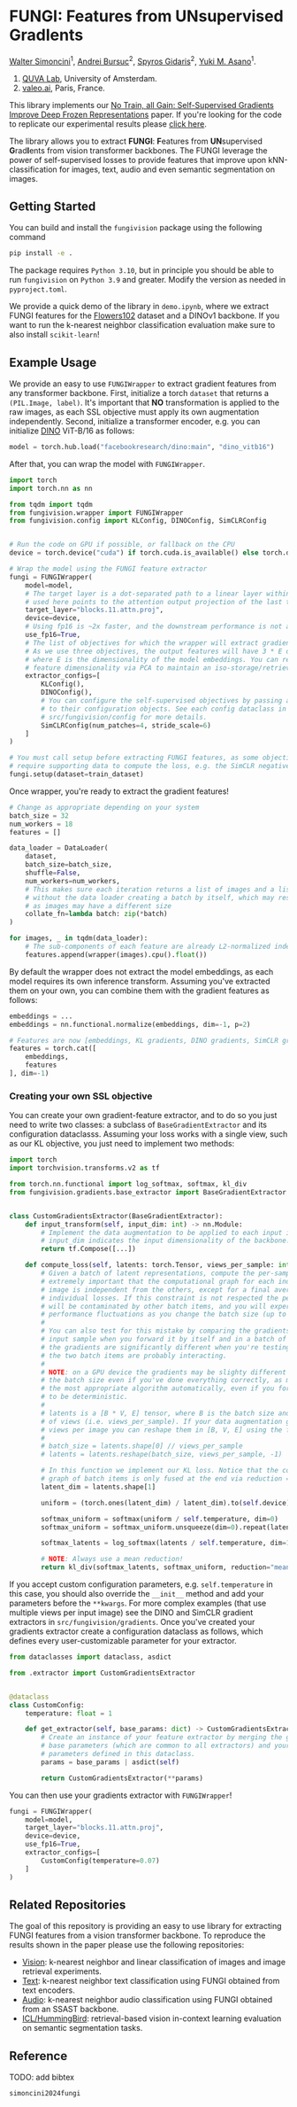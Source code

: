 # **FUNGI**: **F**eatures from **UN**supervised **G**rad**I**ents

[Walter Simoncini](https://walter.ashita.nl/)<sup>1</sup>, [Andrei Bursuc](https://abursuc.github.io/)<sup>2</sup>, [Spyros Gidaris](https://scholar.google.fr/citations?user=7atfg7EAAAAJ&hl=en)<sup>2</sup>, [Yuki M. Asano](https://yukimasano.github.io/)<sup>1</sup>.

1. [QUVA Lab](https://ivi.fnwi.uva.nl/quva/), University of Amsterdam.
2. [valeo.ai](https://www.valeo.com/en/valeo-ai/), Paris, France.

This library implements our [No Train, all Gain: Self-Supervised Gradients Improve Deep Frozen Representations](https://fungi.ashita.nl/) paper. If you're looking for the code to replicate our experimental results please [click here](https://github.com/WalterSimoncini/no-train-all-gain).

The library allows you to extract **FUNGI**: **F**eatures from **UN**supervised **G**rad**I**ents from vision transformer backbones.
The FUNGI leverage the power of self-supervised losses to provide features that improve upon kNN-classification for images, text, audio and even semantic segmentation on images.

## Getting Started

You can build and install the `fungivision` package using the following command

```sh
pip install -e .
```

The package requires `Python 3.10`, but in principle you should be able to run `fungivision` on `Python 3.9` and greater. Modify the version as needed in `pyproject.toml`.

We provide a quick demo of the library in `demo.ipynb`, where we extract FUNGI features for the [Flowers102](https://www.robots.ox.ac.uk/~vgg/data/flowers/102/) dataset and a DINOv1 backbone. If you want to run the k-nearest neighbor classification evaluation make sure to also install `scikit-learn`!

## Example Usage

We provide an easy to use `FUNGIWrapper` to extract gradient features from any transformer backbone. First, initialize a torch `dataset` that returns a `(PIL.Image, label)`. It's important that **NO** transformation is applied to the raw images, as each SSL objective must apply its own augmentation independently. Second, initialize a transformer encoder, e.g. you can initialize [DINO](https://arxiv.org/abs/2104.14294) ViT-B/16 as follows:

```python
model = torch.hub.load("facebookresearch/dino:main", "dino_vitb16")
```

After that, you can wrap the model with `FUNGIWrapper`.

```python
import torch
import torch.nn as nn

from tqdm import tqdm
from fungivision.wrapper import FUNGIWrapper
from fungivision.config import KLConfig, DINOConfig, SimCLRConfig


# Run the code on GPU if possible, or fallback on the CPU
device = torch.device("cuda") if torch.cuda.is_available() else torch.device("cpu")

# Wrap the model using the FUNGI feature extractor
fungi = FUNGIWrapper(
    model=model,
    # The target layer is a dot-separated path to a linear layer within the model. The path
    # used here points to the attention output projection of the last transformer block.
    target_layer="blocks.11.attn.proj",
    device=device,
    # Using fp16 is ~2x faster, and the downstream performance is not affected.
    use_fp16=True,
    # The list of objectives for which the wrapper will extract gradient features.
    # As we use three objectives, the output features will have 3 * E dimensions,
    # where E is the dimensionality of the model embeddings. You can reduce the
    # feature dimensionality via PCA to maintain an iso-storage/retrieval cost.
    extractor_configs=[
        KLConfig(),
        DINOConfig(),
        # You can configure the self-supervised objectives by passing arguments
        # to their configuration objects. See each config dataclass in
        # src/fungivision/config for more details.
        SimCLRConfig(num_patches=4, stride_scale=6)
    ]
)

# You must call setup before extracting FUNGI features, as some objectives may
# require supporting data to compute the loss, e.g. the SimCLR negative batch
fungi.setup(dataset=train_dataset)
```

Once wrapper, you're ready to extract the gradient features!

```python
# Change as appropriate depending on your system
batch_size = 32
num_workers = 18
features = []

data_loader = DataLoader(
    dataset,
    batch_size=batch_size,
    shuffle=False,
    num_workers=num_workers,
    # This makes sure each iteration returns a list of images and a list of targets,
    # without the data loader creating a batch by itself, which may result in errors
    # as images may have a different size
    collate_fn=lambda batch: zip(*batch)
)

for images, _ in tqdm(data_loader):
    # The sub-components of each feature are already L2-normalized independently
    features.append(wrapper(images).cpu().float())
```

By default the wrapper does not extract the model embeddings, as each model requires its own inference transform. Assuming you've extracted them on your own, you can combine them with the gradient features as follows:

```python
embeddings = ...
embeddings = nn.functional.normalize(embeddings, dim=-1, p=2)

# Features are now [embeddings, KL gradients, DINO gradients, SimCLR gradients]
features = torch.cat([
    embeddings,
    features
], dim=-1)
```

### Creating your own SSL objective

You can create your own gradient-feature extractor, and to do so you just need to write two classes: a subclass of `BaseGradientExtractor` and its configuration dataclasss. Assuming your loss works with a single view, such as our KL objective, you just need to implement two methods:

```python
import torch
import torchvision.transforms.v2 as tf

from torch.nn.functional import log_softmax, softmax, kl_div
from fungivision.gradients.base_extractor import BaseGradientExtractor


class CustomGradientsExtractor(BaseGradientExtractor):
    def input_transform(self, input_dim: int) -> nn.Module:
        # Implement the data augmentation to be applied to each input image.
        # input_dim indicates the input dimensionality of the backbone.
        return tf.Compose([...])

    def compute_loss(self, latents: torch.Tensor, views_per_sample: int, **kwargs) -> torch.Tensor:
        # Given a batch of latent representations, compute the per-sample loss. It's
        # extremely important that the computational graph for each individual input
        # image is independent from the others, except for a final average of the
        # individual losses. If this constraint is not respected the per-sample gradients
        # will be contaminated by other batch items, and you will experience significant
        # performance fluctuations as you change the batch size (up to 10-20-30%!).
        #
        # You can also test for this mistake by comparing the gradients of the same
        # input sample when you forward it by itself and in a batch of 2 inputs. If
        # the gradients are significantly different when you're testing on a CPU then
        # the two batch items are probably interacting.
        # 
        # NOTE: on a GPU device the gradients may be slighty different as you change
        # the batch size even if you've done everything correctly, as modern GPUs pick
        # the most appropriate algorithm automatically, even if you force their behavior
        # to be deterministic.
        #
        # latents is a [B * V, E] tensor, where B is the batch size and V the number
        # of views (i.e. views_per_sample). If your data augmentation generates multiple
        # views per image you can reshape them in [B, V, E] using the following code:
        #
        # batch_size = latents.shape[0] // views_per_sample
        # latents = latents.reshape(batch_size, views_per_sample, -1)

        # In this function we implement our KL loss. Notice that the computational
        # graph of batch items is only fused at the end via reduction = "mean"
        latent_dim = latents.shape[1]

        uniform = (torch.ones(latent_dim) / latent_dim).to(self.device)

        softmax_uniform = softmax(uniform / self.temperature, dim=0)
        softmax_uniform = softmax_uniform.unsqueeze(dim=0).repeat(latents.shape[0], 1)

        softmax_latents = log_softmax(latents / self.temperature, dim=1)

        # NOTE: Always use a mean reduction!
        return kl_div(softmax_latents, softmax_uniform, reduction="mean")
```

If you accept custom configuration parameters, e.g. `self.temperature` in this case, you should also override the `__init__` method and add your parameters before the `**kwargs`. For more complex examples (that use multiple views per input image) see the DINO and SimCLR gradient extractors in `src/fungivision/gradients`. Once you've created your gradients extractor create a configuration dataclass as follows, which defines every user-customizable parameter for your extractor.

```python
from dataclasses import dataclass, asdict

from .extractor import CustomGradientsExtractor


@dataclass
class CustomConfig:
    temperature: float = 1

    def get_extractor(self, base_params: dict) -> CustomGradientsExtractor:
        # Create an instance of your feature extractor by merging the given
        # base parameters (which are common to all extractors) and your custom
        # parameters defined in this dataclass.
        params = base_params | asdict(self)

        return CustomGradientsExtractor(**params)
```

You can then use your gradients extractor with `FUNGIWrapper`!

```python
fungi = FUNGIWrapper(
    model=model,
    target_layer="blocks.11.attn.proj",
    device=device,
    use_fp16=True,
    extractor_configs=[
        CustomConfig(temperature=0.07)
    ]
)
```

## Related Repositories

The goal of this repository is providing an easy to use library for extracting FUNGI features from a vision transformer backbone. To reproduce the results shown in the paper please use the following repositories:

- [Vision](https://github.com/WalterSimoncini/fungi-image): k-nearest neighbor and linear classification of images and image retrieval experiments.
- [Text](https://github.com/WalterSimoncini/fungi-text): k-nearest neighbor text classification using FUNGI obtained from text encoders.
- [Audio](https://github.com/WalterSimoncini/fungi-ssast): k-nearest neighbor audio classification using FUNGI obtained from an SSAST backbone.
- [ICL/HummingBird](https://github.com/WalterSimoncini/fungi-hummingbird): retrieval-based vision in-context learning evaluation on semantic segmentation tasks.

## Reference

TODO: add bibtex
```
simoncini2024fungi
```
